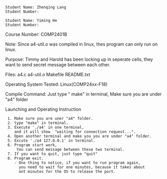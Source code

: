 
    Student Name: Zhenqing Lang
    Student Number: 

    Student Name: Yiming He
    Student Number: 

Course Number: COMP2401B

Note: Since a4-util.o was compiled in linux, thes program can only run on linux.

Purpose: 
        Timmy and Harold has been locking up in seperate cells,
        they want to send secret message between each other.

Files:
        a4.c
        a4-util.o
        Makefile
        README.txt

Operating System Tested:
                Linux(COMP24xx-F18)

Compile Command:
    Just type " make" in terminal,
    Make sure you are under "a4" folder

Launching and Operating Instruction

     1. Make sure you are uner "a4" folder.
     2. type "make" in terminal.
     3. Execute './a4' in one terminal, 
        and it will show  "waiting for connection request...".
     4. Open another terminal and make you you are under "a4" folder.
     5. Excute './a4 127.0.0.1' in terminal.
     6. Program start work,
         You can send message between these two terminal.
     7. If you want to quit, just type "quit"
     8. Program exit.
        - One thing to notice, if you want to run program again, 
          you need to wait for one minutes, because it takes about
          ont minutes for the OS to release the port.












